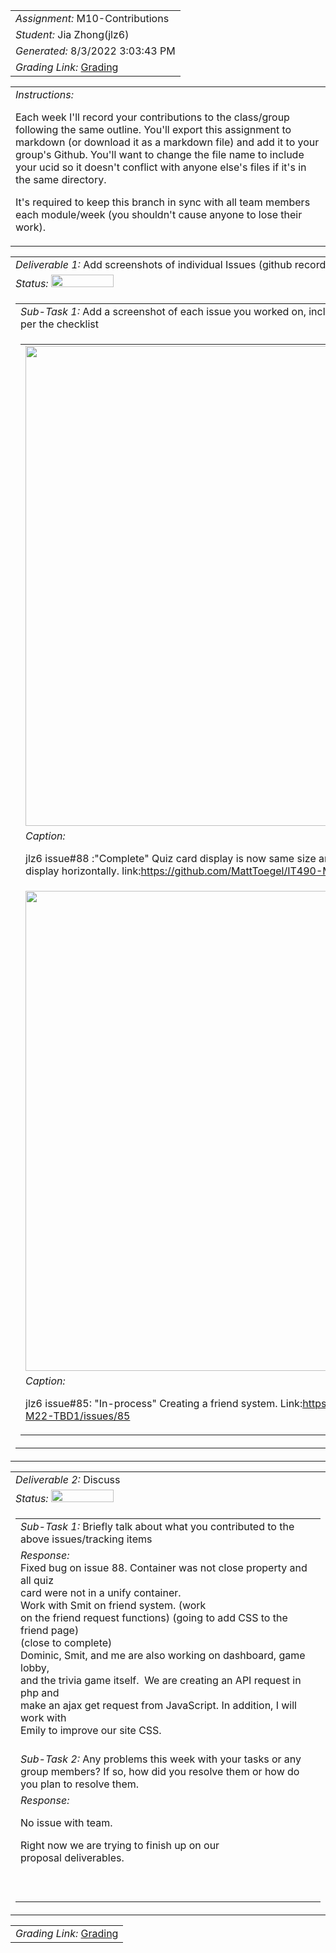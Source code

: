 <table><tr><td> <em>Assignment: </em> M10-Contributions</td></tr>
<tr><td> <em>Student: </em> Jia Zhong(jlz6)</td></tr>
<tr><td> <em>Generated: </em> 8/3/2022 3:03:43 PM</td></tr>
<tr><td> <em>Grading Link: </em> <a rel="noreferrer noopener" href="https://learn.ethereallab.app/homework/IT490-450-M22/m10-contributions/grade/jlz6" target="_blank">Grading</a></td></tr></table>
<table><tr><td> <em>Instructions: </em> <p>Each week I&#39;ll record your contributions to the class/group following the same outline.
You&#39;ll export this assignment to markdown (or download it as a markdown file) and add it to your group&#39;s Github.
You&#39;ll want to change the file name to include your ucid so it doesn&#39;t conflict with anyone else&#39;s files if it&#39;s in the same directory.</p>
<p>It&#39;s required to keep this branch in sync with all team members each module/week (you shouldn&#39;t cause anyone to lose their work).
 </p>
</td></tr></table>
<table><tr><td> <em>Deliverable 1: </em> Add screenshots of individual Issues (github recorded topics) that you worked on this week </td></tr><tr><td><em>Status: </em> <img width="100" height="20" src="http://via.placeholder.com/400x120/009955/fff?text=Complete"></td></tr>
<tr><td><table><tr><td> <em>Sub-Task 1: </em> Add a screenshot of each issue you worked on, include the link, and the status of the issue per the checklist</td></tr>
<tr><td><table><tr><td><img width="768px" src="https://user-images.githubusercontent.com/70656707/182271554-0892abb0-1ba5-4ea7-bd5d-fd65c28890d4.png"/></td></tr>
<tr><td> <em>Caption:</em> <p>jlz6  issue#88 :&quot;Complete&quot;  Quiz card display is now same size and<br>display horizontally. link:<a href="https://github.com/MattToegel/IT490-M22-TBD1/issues/88">https://github.com/MattToegel/IT490-M22-TBD1/issues/88</a><br></p>
</td></tr>
<tr><td><img width="768px" src="https://user-images.githubusercontent.com/55101058/182688449-b1b3fea6-2524-4d4b-8f2c-63c60fb9710e.gif"/></td></tr>
<tr><td> <em>Caption:</em> <p>jlz6 issue#85: &quot;In-process&quot; Creating a friend system. Link:<a href="https://github.com/MattToegel/IT490-M22-TBD1/issues/85">https://github.com/MattToegel/IT490-M22-TBD1/issues/85</a><br></p>
</td></tr>
</table></td></tr>
</table></td></tr>
<table><tr><td> <em>Deliverable 2: </em> Discuss </td></tr><tr><td><em>Status: </em> <img width="100" height="20" src="http://via.placeholder.com/400x120/009955/fff?text=Complete"></td></tr>
<tr><td><table><tr><td> <em>Sub-Task 1: </em> Briefly talk about what you contributed to the above issues/tracking items</td></tr>
<tr><td> <em>Response:</em> <div>Fixed bug on issue 88. Container was not close property and all quiz<br>card were not in a unify container.</div>Work with Smit on friend system. (work<br>on the friend request functions) (going to add CSS to the friend page)<br>(close to complete)&nbsp;&nbsp;<div>Dominic, Smit, and me are also working on dashboard, game lobby,<br>and the trivia game itself.&nbsp; We are creating an&nbsp;API request in php and<br>make an ajax get request from JavaScript. In addition, I will work with<br>Emily to improve our site CSS.<br></div><br></td></tr>
<tr><td> <em>Sub-Task 2: </em> Any problems this week with your tasks or any group members? If so, how did you resolve them or how do you plan to resolve them.</td></tr>
<tr><td> <em>Response:</em> <p>No issue with team.&nbsp;<div>Right now we are trying to finish up on our<br>proposal deliverables.</div><br></p><br></td></tr>
</table></td></tr>
<table><tr><td><em>Grading Link: </em><a rel="noreferrer noopener" href="https://learn.ethereallab.app/homework/IT490-450-M22/m10-contributions/grade/jlz6" target="_blank">Grading</a></td></tr></table>